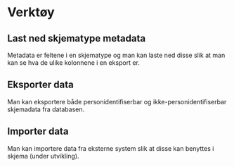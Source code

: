 # Verktøy

## Last ned skjematype metadata
Metadata er feltene i en skjematype og man kan laste ned disse slik at man kan se hva de ulike kolonnene i en eksport er. 

## Eksporter data
Man kan eksportere både personidentifiserbar og ikke-personidentifiserbar skjemadata fra databasen. 

## Importer data 
Man kan importere data fra eksterne system slik at disse kan benyttes i skjema (under utvikling).

